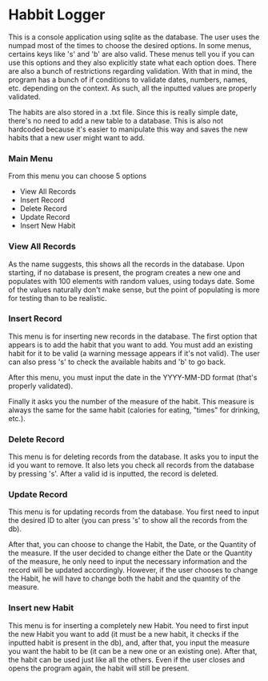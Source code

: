﻿# Habbit Logger

This is a console application using sqlite as the database. The user uses the
numpad most of the times to choose the desired options. In some menus, certains
keys like 's' and 'b' are also valid. These menus tell you if you can use this
options and they also explicitly state what each option does.
There are also a bunch of restrictions regarding validation. With that in mind,
the program has a bunch of if conditions to validate dates, numbers, names, etc.
depending on the context. As such, all the inputted values are properly
validated.

The habits are also stored in a .txt file. Since this is really simple date,
there's no need to add a new table to a database. This is also not hardcoded
because it's easier to manipulate this way and saves the new habits that a new
user might want to add.

### Main Menu

From this menu you can choose 5 options

- View All Records
- Insert Record
- Delete Record
- Update Record
- Insert New Habit

### View All Records

As the name suggests, this shows all the records in the database. Upon starting,
if no database is present, the program creates a new one and populates with 100
elements with random values, using todays date. Some of the values naturally
don't make sense, but the point of populating is more for testing than to be
realistic.

### Insert Record

This menu is for inserting new records in the database. The first option that
appears is to add the habit that you want to add. You must add an existing habit
for it to be valid (a warning message appears if it's not valid). The user can
also press 's' to check the available habits and 'b' to go back.

After this menu, you must input the date in the YYYY-MM-DD
format (that's properly validated).

Finally it asks you the number of the measure of the habit. This measure is
always the same for the same habit (calories for eating, "times" for drinking,
etc.).

### Delete Record

This menu is for deleting records from the database. It asks you to input the
id you want to remove. It also lets you check all records from the database by
pressing 's'.
After a valid id is inputted, the record is deleted.

### Update Record

This menu is for updating records from the database. You first need to input the
desired ID to alter (you can press 's' to show all the records from the db).

After that, you can choose to change the Habit, the Date, or the Quantity of the
measure. If the user decided to change either the Date or the Quantity of the
measure, he only need to input the necessary information and the record will be
updated accordingly. However, if the user chooses to change the Habit, he will
have to change both the habit and the quantity of the measure.

### Insert new Habit

This menu is for inserting a completely new Habit. You need to first input the
new Habit you want to add (it must be a new habit, it checks if the inputted
habit is present in the db), and, after that, you input the measure you want the
habit to be (it can be a new one or an existing one). After that, the habit can
be used just like all the others. Even if the user closes and opens the program
again, the habit will still be present.
